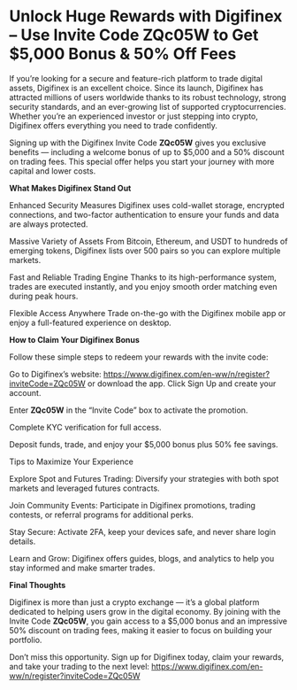 # Unlock Huge Rewards with Digifinex – Use Invite Code ZQc05W to Get $5,000 Bonus & 50% Off Fees

If you’re looking for a secure and feature-rich platform to trade digital assets, Digifinex is an excellent choice. Since its launch, Digifinex has attracted millions of users worldwide thanks to its robust technology, strong security standards, and an ever-growing list of supported cryptocurrencies. Whether you’re an experienced investor or just stepping into crypto, Digifinex offers everything you need to trade confidently.

Signing up with the Digifinex Invite Code **ZQc05W** gives you exclusive benefits — including a welcome bonus of up to $5,000 and a 50% discount on trading fees. This special offer helps you start your journey with more capital and lower costs.

**What Makes Digifinex Stand Out**

Enhanced Security Measures
Digifinex uses cold-wallet storage, encrypted connections, and two-factor authentication to ensure your funds and data are always protected.

Massive Variety of Assets
From Bitcoin, Ethereum, and USDT to hundreds of emerging tokens, Digifinex lists over 500 pairs so you can explore multiple markets.

Fast and Reliable Trading Engine
Thanks to its high-performance system, trades are executed instantly, and you enjoy smooth order matching even during peak hours.

Flexible Access Anywhere
Trade on-the-go with the Digifinex mobile app or enjoy a full-featured experience on desktop.

**How to Claim Your Digifinex Bonus**

Follow these simple steps to redeem your rewards with the invite code:

Go to Digifinex’s website: https://www.digifinex.com/en-ww/n/register?inviteCode=ZQc05W
 or download the app.
Click Sign Up and create your account.

Enter **ZQc05W** in the “Invite Code” box to activate the promotion.

Complete KYC verification for full access.

Deposit funds, trade, and enjoy your $5,000 bonus plus 50% fee savings.

Tips to Maximize Your Experience

Explore Spot and Futures Trading: Diversify your strategies with both spot markets and leveraged futures contracts.

Join Community Events: Participate in Digifinex promotions, trading contests, or referral programs for additional perks.

Stay Secure: Activate 2FA, keep your devices safe, and never share login details.

Learn and Grow: Digifinex offers guides, blogs, and analytics to help you stay informed and make smarter trades.

**Final Thoughts**

Digifinex is more than just a crypto exchange — it’s a global platform dedicated to helping users grow in the digital economy. By joining with the Invite Code **ZQc05W**, you gain access to a $5,000 bonus and an impressive 50% discount on trading fees, making it easier to focus on building your portfolio.

Don’t miss this opportunity. Sign up for Digifinex today, claim your rewards, and take your trading to the next level: https://www.digifinex.com/en-ww/n/register?inviteCode=ZQc05W
